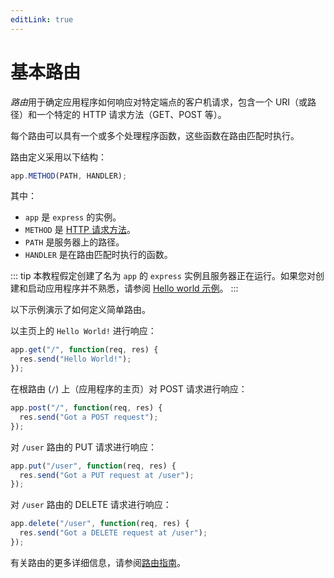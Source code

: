 ```yaml
---
editLink: true
---
```


# 基本路由

*路由*用于确定应用程序如何响应对特定端点的客户机请求，包含一个 URI（或路径）和一个特定的 HTTP 请求方法（GET、POST 等）。

每个路由可以具有一个或多个处理程序函数，这些函数在路由匹配时执行。

路由定义采用以下结构：

```javascript
app.METHOD(PATH, HANDLER);
```

其中：

- `app` 是 `express` 的实例。
- `METHOD` 是 [HTTP 请求方法](http://en.wikipedia.org/wiki/Hypertext_Transfer_Protocol)。
- `PATH` 是服务器上的路径。
- `HANDLER` 是在路由匹配时执行的函数。

::: tip
本教程假定创建了名为 `app` 的 `express` 实例且服务器正在运行。如果您对创建和启动应用程序并不熟悉，请参阅 [Hello world 示例](/guide/hello-world)。
:::

以下示例演示了如何定义简单路由。

以主页上的 `Hello World!` 进行响应：

```javascript
app.get("/", function(req, res) {
  res.send("Hello World!");
});
```

在根路由 (`/`) 上（应用程序的主页）对 POST 请求进行响应：

```javascript
app.post("/", function(req, res) {
  res.send("Got a POST request");
});
```

对 `/user` 路由的 PUT 请求进行响应：

```javascript
app.put("/user", function(req, res) {
  res.send("Got a PUT request at /user");
});
```

对 `/user` 路由的 DELETE 请求进行响应：

```javascript
app.delete("/user", function(req, res) {
  res.send("Got a DELETE request at /user");
});
```

有关路由的更多详细信息，请参阅[路由指南](/guide/routing)。
